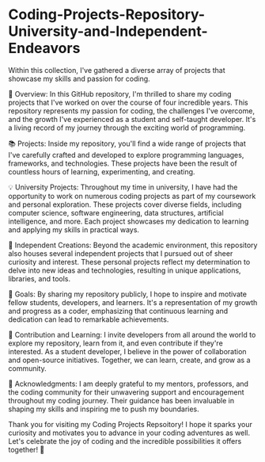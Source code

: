 # Coding-Projects-Repository-University-and-Independent-Endeavors

Within this collection, I've gathered a diverse array of projects that showcase my skills and passion for coding.

🚀 Overview:
In this GitHub repository, I'm thrilled to share my coding projects that I've worked on over the course of four incredible years. This repository represents my passion for coding, the challenges I've overcome, and the growth I've experienced as a student and self-taught developer. It's a living record of my journey through the exciting world of programming.

📚 Projects:
Inside my repository, you'll find a wide range of projects that I've carefully crafted and developed to explore programming languages, frameworks, and technologies. These projects have been the result of countless hours of learning, experimenting, and creating.

💡 University Projects:
Throughout my time in university, I have had the opportunity to work on numerous coding projects as part of my coursework and personal exploration. These projects cover diverse fields, including computer science, software engineering, data structures, artificial intelligence, and more. Each project showcases my dedication to learning and applying my skills in practical ways.

🔧 Independent Creations:
Beyond the academic environment, this repository also houses several independent projects that I pursued out of sheer curiosity and interest. These personal projects reflect my determination to delve into new ideas and technologies, resulting in unique applications, libraries, and tools.

🎯 Goals:
By sharing my repository publicly, I hope to inspire and motivate fellow students, developers, and learners. It's a representation of my growth and progress as a coder, emphasizing that continuous learning and dedication can lead to remarkable achievements.

🌟 Contribution and Learning:
I invite developers from all around the world to explore my repository, learn from it, and even contribute if they're interested. As a student developer, I believe in the power of collaboration and open-source initiatives. Together, we can learn, create, and grow as a community.

🙏 Acknowledgments:
I am deeply grateful to my mentors, professors, and the coding community for their unwavering support and encouragement throughout my coding journey. Their guidance has been invaluable in shaping my skills and inspiring me to push my boundaries.

Thank you for visiting my Coding Projects Repsoitory! I hope it sparks your curiosity and motivates you to advance in your coding adventures as well. Let's celebrate the joy of coding and the incredible possibilities it offers together! 🎉







